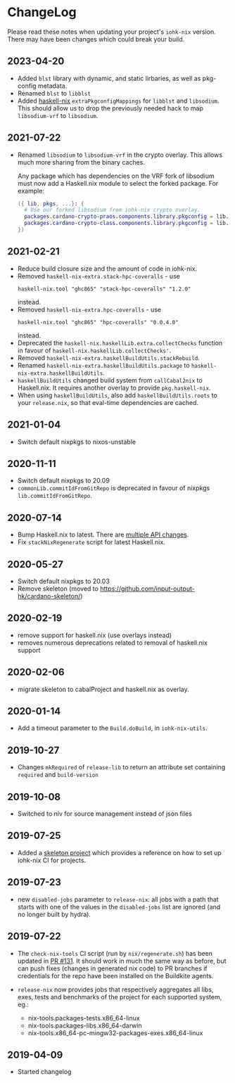 # ChangeLog

Please read these notes when updating your project's `iohk-nix`
version. There may have been changes which could break your build.

## 2023-04-20
  * Added `blst` library with dynamic, and static lirbaries, as well as pkg-config metadata.
  * Renamed `blst` to `libblst`
  * Added [haskell-nix](https://github.com/input-output-hk/haskell.nix) `extraPkgconfigMappings` for `libblst` and `libsodium`.
    This should allow us to drop the previously needed hack to map `libsodium-vrf` to `libsodium`.

## 2021-07-22
  * Renamed `libsodium` to `libsodium-vrf` in the crypto overlay. This
    allows much more sharing from the binary caches.

    Any package which has dependencies on the VRF fork of libsodium
    must now add a Haskell.nix module to select the forked package.
    For example:

    ```nix
    ({ lib, pkgs, ...}: {
      # Use our forked libsodium from iohk-nix crypto overlay.
      packages.cardano-crypto-praos.components.library.pkgconfig = lib.mkForce [ [ pkgs.libsodium-vrf ] ];
      packages.cardano-crypto-class.components.library.pkgconfig = lib.mkForce [ [ pkgs.libsodium-vrf ] ];
    })
    ```

## 2021-02-21
  * Reduce build closure size and the amount of code in iohk-nix.
  * Removed `haskell-nix-extra.stack-hpc-coveralls` - use
    ```
    haskell-nix.tool "ghc865" "stack-hpc-coveralls" "1.2.0"
    ```
    instead.
  * Removed `haskell-nix-extra.hpc-coveralls` - use
    ```
    haskell-nix.tool "ghc865" "hpc-coveralls" "0.0.4.0"
    ```
    instead.
  * Deprecated the `haskell-nix.haskellLib.extra.collectChecks` function
    in favour of `haskell-nix.haskellLib.collectChecks'`.
  * Removed `haskell-nix-extra.haskellBuildUtils.stackRebuild`.
  * Renamed `haskell-nix-extra.haskellBuildUtils.package`
    to  `haskell-nix-extra.haskellBuildUtils`.
  * `haskellBuildUtils` changed build system from `callCabal2nix`
    to Haskell.nix. It requires another overlay
    to provide `pkg.haskell-nix`.
  * When using `haskellBuildUtils`, also add `haskellBuildUtils.roots`
    to your `release.nix`, so that eval-time dependencies are cached.

## 2021-01-04
  * Switch default nixpkgs to nixos-unstable

## 2020-11-11
   * Switch default nixpkgs to 20.09
   * `commonLib.commitIdFromGitRepo` is deprecated in favour of nixpkgs `lib.commitIdFromGitRepo`.

## 2020-07-14
   * Bump Haskell.nix to latest. There are [multiple API changes](https://github.com/input-output-hk/haskell.nix/blob/master/changelog.md).
   * Fix `stackNixRegenerate` script for latest Haskell.nix.

## 2020-05-27
   * Switch default nixpkgs to 20.03
   * Remove skeleton (moved to https://github.com/input-output-hk/cardano-skeleton/)

## 2020-02-19
   * remove support for haskell.nix (use overlays instead)
   * removes numerous deprecations related to removal of haskell.nix support

## 2020-02-06
   * migrate skeleton to cabalProject and haskell.nix as overlay.

## 2020-01-14
   * Add a timeout parameter to the `Build.doBuild`, in `iohk-nix-utils`.

## 2019-10-27
   * Changes `mkRequired` of `release-lib` to return an attribute set
     containing `required` and `build-version`

## 2019-10-08

   * Switched to niv for source management instead of json files


## 2019-07-25

   * Added a [skeleton project](./skeleton/README.md) which provides a
     reference on how to set up iohk-nix CI for projects.

## 2019-07-23

   * new `disabled-jobs` parameter to `release-nix`: all jobs with a path
     that starts with one of the values in the `disabled-jobs` list are ignored
     (and no longer built by hydra).

## 2019-07-22

   * The `check-nix-tools` CI script (run by `nix/regenerate.sh`) has been updated in
     [PR #131](https://github.com/input-output-hk/iohk-nix/pull/131).
     It should work in much the same way as before, but can push fixes (changes in generated nix code)
     to PR branches if credentials for the repo have been installed on
     the Buildkite agents.

   * `release-nix` now provides jobs that respectively aggregates all libs, exes, tests and benchmarks of the project for each supported system, eg.:
     - nix-tools.packages-tests.x86_64-linux
     - nix-tools.packages-libs.x86_64-darwin
     - nix-tools.x86_64-pc-mingw32-packages-exes.x86_64-linux

## 2019-04-09

   * Started changelog
